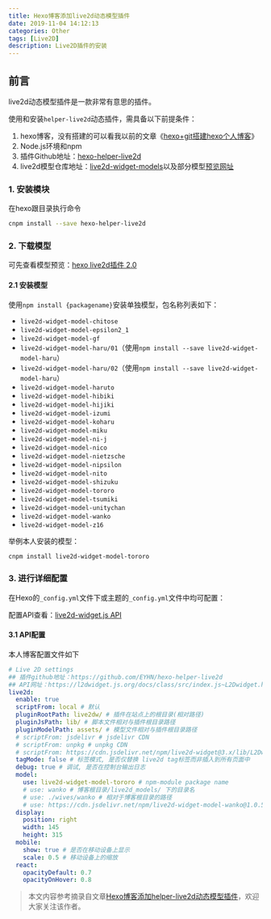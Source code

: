 ```yaml
---
title: Hexo博客添加live2d动态模型插件
date: 2019-11-04 14:12:13
categories: Other
tags: [Live2D]
description: Live2D插件的安装
---
```


## 前言

live2d动态模型插件是一款非常有意思的插件。

使用和安装`helper-live2d`动态插件，需具备以下前提条件：


<!--more-->


1. hexo博客，没有搭建的可以看我以前的文章《[hexo+git搭建hexo个人博客](https://zero6996.github.io/2018/12/04/Other/hexo-git搭建个人博客/)》
2. Node.js环境和npm
3. 插件Github地址：[hexo-helper-live2d](https://github.com/EYHN/hexo-helper-live2d)
4. live2d模型仓库地址：[live2d-widget-models](https://github.com/xiazeyu/live2d-widget-models)以及部分模型[预览网址](https://huaji8.top/post/live2d-plugin-2.0/)



### 1. 安装模块

在hexo跟目录执行命令

```bash
cnpm install --save hexo-helper-live2d
```

### 2. 下载模型

可先查看模型预览：[hexo live2d插件 2.0](https://huaji8.top/post/live2d-plugin-2.0/)

#### 2.1 安装模型

使用`npm install {packagename}`安装单独模型，包名称列表如下：

- `live2d-widget-model-chitose`
- `live2d-widget-model-epsilon2_1`
- `live2d-widget-model-gf`
- `live2d-widget-model-haru/01`（使用`npm install --save live2d-widget-model-haru`）
- `live2d-widget-model-haru/02`（使用`npm install --save live2d-widget-model-haru`）
- `live2d-widget-model-haruto`
- `live2d-widget-model-hibiki`
- `live2d-widget-model-hijiki`
- `live2d-widget-model-izumi`
- `live2d-widget-model-koharu`
- `live2d-widget-model-miku`
- `live2d-widget-model-ni-j`
- `live2d-widget-model-nico`
- `live2d-widget-model-nietzsche`
- `live2d-widget-model-nipsilon`
- `live2d-widget-model-nito`
- `live2d-widget-model-shizuku`
- `live2d-widget-model-tororo`
- `live2d-widget-model-tsumiki`
- `live2d-widget-model-unitychan`
- `live2d-widget-model-wanko`
- `live2d-widget-model-z16`

举例本人安装的模型：

```bash
cnpm install live2d-widget-model-tororo
```

### 3. 进行详细配置

在Hexo的`_config.yml`文件下或主题的`_config.yml`文件中均可配置：

配置API查看：[live2d-widget.js API](https://l2dwidget.js.org/docs/class/src/index.js~L2Dwidget.html#instance-method-init)

#### 3.1 API配置

本人博客配置文件如下

```yml
# Live 2D settings
## 插件github地址：https://github.com/EYHN/hexo-helper-live2d
## API网址：https://l2dwidget.js.org/docs/class/src/index.js~L2Dwidget.html#instance-method-init
live2d:  
  enable: true
  scriptFrom: local # 默认
  pluginRootPath: live2dw/ # 插件在站点上的根目录(相对路径)
  pluginJsPath: lib/ # 脚本文件相对与插件根目录路径
  pluginModelPath: assets/ # 模型文件相对与插件根目录路径
  # scriptFrom: jsdelivr # jsdelivr CDN
  # scriptFrom: unpkg # unpkg CDN
  # scriptFrom: https://cdn.jsdelivr.net/npm/live2d-widget@3.x/lib/L2Dwidget.min.js # 你的自定义 url
  tagMode: false # 标签模式, 是否仅替换 live2d tag标签而非插入到所有页面中
  debug: true # 调试, 是否在控制台输出日志
  model:
    use: live2d-widget-model-tororo # npm-module package name
    # use: wanko # 博客根目录/live2d_models/ 下的目录名
    # use: ./wives/wanko # 相对于博客根目录的路径
    # use: https://cdn.jsdelivr.net/npm/live2d-widget-model-wanko@1.0.5/assets/wanko.model.json # 你的自定义 url
  display:
    position: right
    width: 145
    height: 315
  mobile:
    show: true # 是否在移动设备上显示
    scale: 0.5 # 移动设备上的缩放       
  react:
    opacityDefault: 0.7
    opacityOnHover: 0.8
```



> 本文内容参考摘录自文章[Hexo博客添加helper-live2d动态模型插件](https://joeybling.github.io/2019/05/05/Hexo%E5%8D%9A%E5%AE%A2%E6%B7%BB%E5%8A%A0helper-live2d%E5%8A%A8%E6%80%81%E6%A8%A1%E5%9E%8B%E6%8F%92%E4%BB%B6/)，欢迎大家关注该作者。

